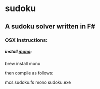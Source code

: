 # sudoku

## A sudoku solver written in F#

### OSX instructions:

##### install [mono](http://www.mono-project.com):

brew install mono

then compile as follows:

mcs sudoku.fs
mono sudoku.exe
